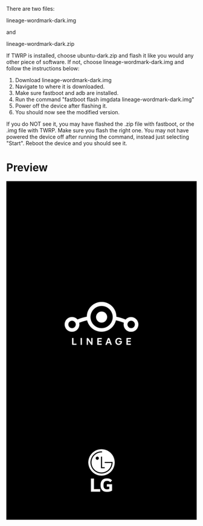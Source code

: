 There are two files:

lineage-wordmark-dark.img

and

lineage-wordmark-dark.zip

If TWRP is installed, choose ubuntu-dark.zip and flash it like you would any other piece of software.
If not, choose lineage-wordmark-dark.img and follow the instructions below:
1. Download lineage-wordmark-dark.img
2. Navigate to where it is downloaded.
3. Make sure fastboot and adb are installed.
4. Run the command "fastboot flash imgdata lineage-wordmark-dark.img"
5. Power off the device after flashing it.
6. You should now see the modified version.

If you do NOT see it, you may have flashed the .zip file with fastboot, or the .img file with TWRP. Make sure you flash the right one. You may not have powered the device off after running the command, instead just selecting "Start". Reboot the device and you should see it.

# Preview
![Preview](./preview.png)

